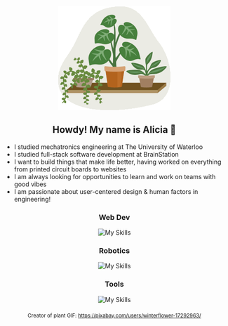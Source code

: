 <div style="text-align:center">

<img src="./plants.gif" alt="waving plant gif">

## Howdy! My name is Alicia 👋

</div>

- I studied mechatronics engineering at The University of Waterloo
- I studied full-stack software development at BrainStation
- I want to build things that make life better, having worked on everything from printed circuit boards to websites
- I am always looking for opportunities to learn and work on teams with good vibes
- I am passionate about user-centered design & human factors in engineering!

<div style="text-align:center">

### Web Dev

![My Skills](https://go-skill-icons.vercel.app/api/icons?i=js,html,css,scss,react,mysql,express,nodejs,npm,vite,postman)

### Robotics

![My Skills](https://go-skill-icons.vercel.app/api/icons?i=autocad,c,cpp,matlab,py,java,arduino)

### Tools

![My Skills](https://go-skill-icons.vercel.app/api/icons?i=bitbucket,eclipse,git,github,md,netlify,vercel,vscode)


<sub>Creator of plant GIF: https://pixabay.com/users/winterflower-17292963/</sub>

</div>


